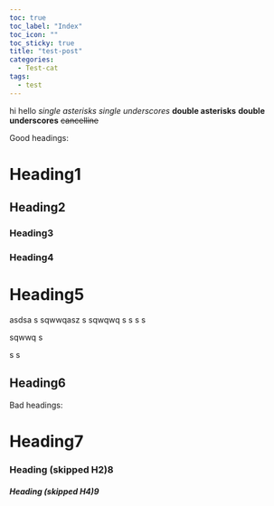 ```yaml
---
toc: true
toc_label: "Index"
toc_icon: ""
toc_sticky: true
title: "test-post"
categories:
  - Test-cat
tags:
  - test
---
```


hi
hello
*single asterisks*
_single underscores_
**double asterisks**
__double underscores__
~~cancelline~~


Good headings:

# Heading1
## Heading2
### Heading3
### Heading4
# Heading5
asdsa
s
sqwwqasz
s
sqwqwq
s
s
s
s

sqwwq
s

s
s
## Heading6

Bad headings:

# Heading7
### Heading (skipped H2)8
##### Heading (skipped H4)9